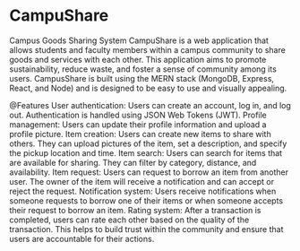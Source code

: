 # CampuShare
Campus Goods Sharing System
CampuShare is a web application that allows students and faculty members within a campus community to share goods and services with each other. This application aims to promote sustainability, reduce waste, and foster a sense of community among its users. CampusShare is built using the MERN stack (MongoDB, Express, React, and Node) and is designed to be easy to use and visually appealing.

@Features
User authentication: Users can create an account, log in, and log out. Authentication is handled using JSON Web Tokens (JWT).
Profile management: Users can update their profile information and upload a profile picture.
Item creation: Users can create new items to share with others. They can upload pictures of the item, set a description, and specify the pickup location and time.
Item search: Users can search for items that are available for sharing. They can filter by category, distance, and availability.
Item request: Users can request to borrow an item from another user. The owner of the item will receive a notification and can accept or reject the request.
Notification system: Users receive notifications when someone requests to borrow one of their items or when someone accepts their request to borrow an item.
Rating system: After a transaction is completed, users can rate each other based on the quality of the transaction. This helps to build trust within the community and ensure that users are accountable for their actions.
